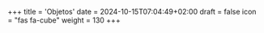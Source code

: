+++
title = 'Objetos'
date = 2024-10-15T07:04:49+02:00
draft = false
icon = "fas fa-cube"
weight = 130
+++









